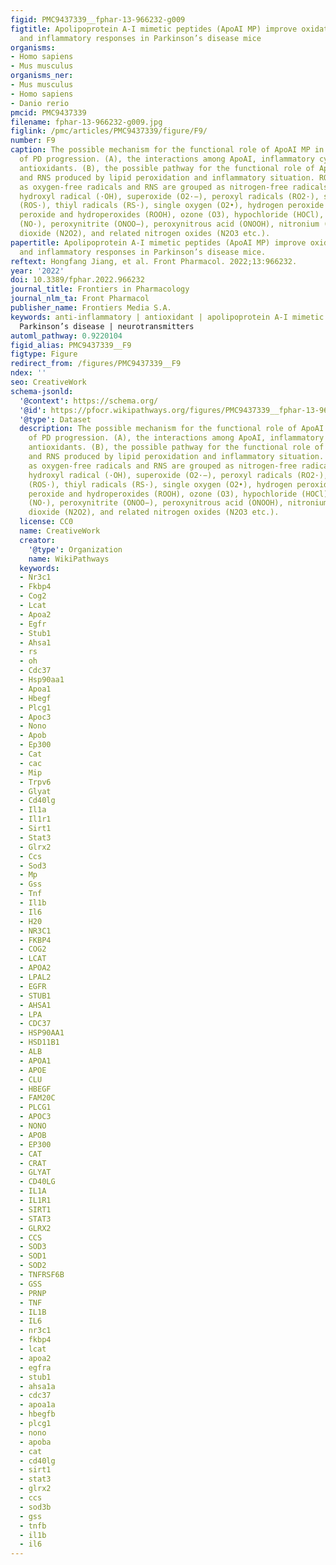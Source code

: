 ```yaml
---
figid: PMC9437339__fphar-13-966232-g009
figtitle: Apolipoprotein A-I mimetic peptides (ApoAI MP) improve oxidative stress
  and inflammatory responses in Parkinson’s disease mice
organisms:
- Homo sapiens
- Mus musculus
organisms_ner:
- Mus musculus
- Homo sapiens
- Danio rerio
pmcid: PMC9437339
filename: fphar-13-966232-g009.jpg
figlink: /pmc/articles/PMC9437339/figure/F9/
number: F9
caption: The possible mechanism for the functional role of ApoAI MP in the prevention
  of PD progression. (A), the interactions among ApoAI, inflammatory cytokines and
  antioxidants. (B), the possible pathway for the functional role of ApoAI MP. ROS
  and RNS produced by lipid peroxidation and inflammatory situation. ROS are grouped
  as oxygen-free radicals and RNS are grouped as nitrogen-free radicals, including
  hydroxyl radical (·OH), superoxide (O2·−), peroxyl radicals (RO2·), sulfonyl radicals
  (ROS·), thiyl radicals (RS·), single oxygen (O2•), hydrogen peroxide (H2O2), hydrogen
  peroxide and hydroperoxides (ROOH), ozone (O3), hypochloride (HOCl), nitric oxide
  (NO·), peroxynitrite (ONOO−), peroxynitrous acid (ONOOH), nitronium (NO2+), dinitrogen
  dioxide (N2O2), and related nitrogen oxides (N2O3 etc.).
papertitle: Apolipoprotein A-I mimetic peptides (ApoAI MP) improve oxidative stress
  and inflammatory responses in Parkinson’s disease mice.
reftext: Hongfang Jiang, et al. Front Pharmacol. 2022;13:966232.
year: '2022'
doi: 10.3389/fphar.2022.966232
journal_title: Frontiers in Pharmacology
journal_nlm_ta: Front Pharmacol
publisher_name: Frontiers Media S.A.
keywords: anti-inflammatory | antioxidant | apolipoprotein A-I mimetic peptides |
  Parkinson’s disease | neurotransmitters
automl_pathway: 0.9220104
figid_alias: PMC9437339__F9
figtype: Figure
redirect_from: /figures/PMC9437339__F9
ndex: ''
seo: CreativeWork
schema-jsonld:
  '@context': https://schema.org/
  '@id': https://pfocr.wikipathways.org/figures/PMC9437339__fphar-13-966232-g009.html
  '@type': Dataset
  description: The possible mechanism for the functional role of ApoAI MP in the prevention
    of PD progression. (A), the interactions among ApoAI, inflammatory cytokines and
    antioxidants. (B), the possible pathway for the functional role of ApoAI MP. ROS
    and RNS produced by lipid peroxidation and inflammatory situation. ROS are grouped
    as oxygen-free radicals and RNS are grouped as nitrogen-free radicals, including
    hydroxyl radical (·OH), superoxide (O2·−), peroxyl radicals (RO2·), sulfonyl radicals
    (ROS·), thiyl radicals (RS·), single oxygen (O2•), hydrogen peroxide (H2O2), hydrogen
    peroxide and hydroperoxides (ROOH), ozone (O3), hypochloride (HOCl), nitric oxide
    (NO·), peroxynitrite (ONOO−), peroxynitrous acid (ONOOH), nitronium (NO2+), dinitrogen
    dioxide (N2O2), and related nitrogen oxides (N2O3 etc.).
  license: CC0
  name: CreativeWork
  creator:
    '@type': Organization
    name: WikiPathways
  keywords:
  - Nr3c1
  - Fkbp4
  - Cog2
  - Lcat
  - Apoa2
  - Egfr
  - Stub1
  - Ahsa1
  - rs
  - oh
  - Cdc37
  - Hsp90aa1
  - Apoa1
  - Hbegf
  - Plcg1
  - Apoc3
  - Nono
  - Apob
  - Ep300
  - Cat
  - cac
  - Mip
  - Trpv6
  - Glyat
  - Cd40lg
  - Il1a
  - Il1r1
  - Sirt1
  - Stat3
  - Glrx2
  - Ccs
  - Sod3
  - Mp
  - Gss
  - Tnf
  - Il1b
  - Il6
  - H20
  - NR3C1
  - FKBP4
  - COG2
  - LCAT
  - APOA2
  - LPAL2
  - EGFR
  - STUB1
  - AHSA1
  - LPA
  - CDC37
  - HSP90AA1
  - HSD11B1
  - ALB
  - APOA1
  - APOE
  - CLU
  - HBEGF
  - FAM20C
  - PLCG1
  - APOC3
  - NONO
  - APOB
  - EP300
  - CAT
  - CRAT
  - GLYAT
  - CD40LG
  - IL1A
  - IL1R1
  - SIRT1
  - STAT3
  - GLRX2
  - CCS
  - SOD3
  - SOD1
  - SOD2
  - TNFRSF6B
  - GSS
  - PRNP
  - TNF
  - IL1B
  - IL6
  - nr3c1
  - fkbp4
  - lcat
  - apoa2
  - egfra
  - stub1
  - ahsa1a
  - cdc37
  - apoa1a
  - hbegfb
  - plcg1
  - nono
  - apoba
  - cat
  - cd40lg
  - sirt1
  - stat3
  - glrx2
  - ccs
  - sod3b
  - gss
  - tnfb
  - il1b
  - il6
---
```

